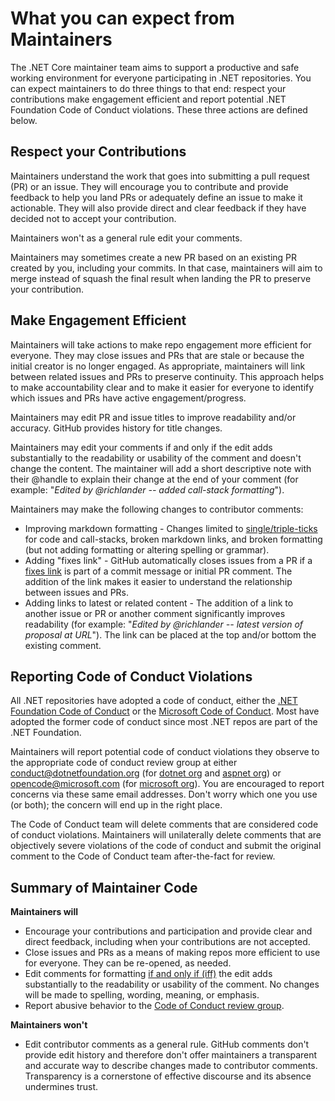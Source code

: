 # What you can expect from Maintainers

The .NET Core maintainer team aims to support a productive and safe working environment for everyone participating in .NET repositories. You can expect maintainers to do three things to that end: respect your contributions make engagement efficient and report potential .NET Foundation Code of Conduct violations. These three actions are defined below.

## Respect your Contributions

Maintainers understand the work that goes into submitting a pull request (PR) or an issue. They will encourage you to contribute and provide feedback to help you land PRs or adequately define an issue to make it actionable. They will also provide direct and clear feedback if they have decided not to accept your contribution.

Maintainers won't as a general rule edit your comments.

Maintainers may sometimes create a new PR based on an existing PR created by you, including your commits. In that case, maintainers will aim to merge instead of squash the final result when landing the PR to preserve your contribution.

## Make Engagement Efficient

Maintainers will take actions to make repo engagement more efficient for everyone. They may close issues and PRs that are stale or because the initial creator is no longer engaged. As appropriate, maintainers will link between related issues and PRs to preserve continuity. This approach helps to make accountability clear and to make it easier for everyone to identify which issues and PRs have active engagement/progress.

Maintainers may edit PR and issue titles to improve readability and/or accuracy. GitHub provides history for title changes.

Maintainers may edit your comments if and only if the edit adds substantially to the readability or usability of the comment and doesn't change the content. The maintainer will add a short descriptive note with their @handle to explain their change at the end of your comment (for example: "_Edited by @richlander -- added call-stack formatting_"). 

Maintainers may make the following changes to contributor comments:

- Improving markdown formatting - Changes limited to [single/triple-ticks](https://github.com/adam-p/markdown-here/wiki/Markdown-Cheatsheet#code) for code and call-stacks, broken markdown links, and broken formatting (but not adding formatting or altering spelling or grammar).
- Adding "fixes link" - GitHub automatically closes issues from a PR if a [fixes link](https://help.github.com/articles/closing-issues-via-commit-messages/) is part of a commit message or initial PR comment. The addition of the link makes it easier to understand the relationship between issues and PRs.
- Adding links to latest or related content - The addition of a link to another issue or PR or another comment significantly improves readability (for example: "_Edited by @richlander -- latest version of proposal at URL_"). The link can be placed at the top and/or bottom the existing comment.

## Reporting Code of Conduct Violations

All .NET repositories have adopted a code of conduct, either the [.NET Foundation Code of Conduct](https://dotnetfoundation.org/code-of-conduct) or the [Microsoft Code of Conduct](https://opensource.microsoft.com/codeofconduct/). Most have adopted the former code of conduct since most .NET repos are part of the .NET Foundation.

Maintainers will report potential code of conduct violations they observe to the appropriate code of conduct review group at either conduct@dotnetfoundation.org (for [dotnet org](https://github.com/dotnet) and [aspnet org](https://github.com/aspnet)) or opencode@microsoft.com (for [microsoft org](https://github.com/microsoft)). You are encouraged to report concerns via these same email addresses. Don't worry which one you use (or both); the concern will end up in the right place.

The Code of Conduct team will delete comments that are considered code of conduct violations. Maintainers will unilaterally delete comments that are objectively severe violations of the code of conduct and submit the original comment to the Code of Conduct team after-the-fact for review.

## Summary of Maintainer Code

**Maintainers will**
- Encourage your contributions and participation and provide clear and direct feedback, including when your contributions are not accepted.
- Close issues and PRs as a means of making repos more efficient to use for everyone. They can be re-opened, as needed.
- Edit comments for formatting [if and only if (iff)](https://en.wikipedia.org/wiki/If_and_only_if) the edit adds substantially to the readability or usability of the comment. No changes will be made to spelling, wording, meaning, or emphasis.
- Report abusive behavior to the [Code of Conduct review group](mailto:conduct@dotnetfoundation.org).

**Maintainers won't**
- Edit contributor comments as a general rule. GitHub comments don't provide edit history and therefore don't offer maintainers a transparent and accurate way to describe changes made to contributor comments. Transparency is a cornerstone of effective discourse and its absence undermines trust.
